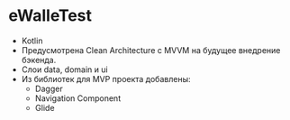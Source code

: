 # eWalleTest
- Kotlin 
- Предусмотрена Clean Architecture с MVVM на будущее внедрение бэкенда. 
- Слои data, domain и ui
- Из библиотек для MVP проекта добавлены:
   - Dagger
   - Navigation Component
   - Glide
